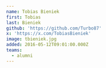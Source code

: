 ```yaml
---
name: Tobias Bieniek
first: Tobias
last: Bieniek
github: 'https://github.com/Turbo87'
x: 'https://x.com/TobiasBieniek'
image: tbieniek.jpg
added: 2016-05-12T09:01:00.000Z
teams:
  - alumni
---
```

